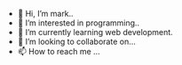 - 👋 Hi, I’m mark..
- 👀 I’m interested in programming..
- 🌱 I’m currently learning web development.
- 💞️ I’m looking to collaborate on...
- 📫 How to reach me ...




